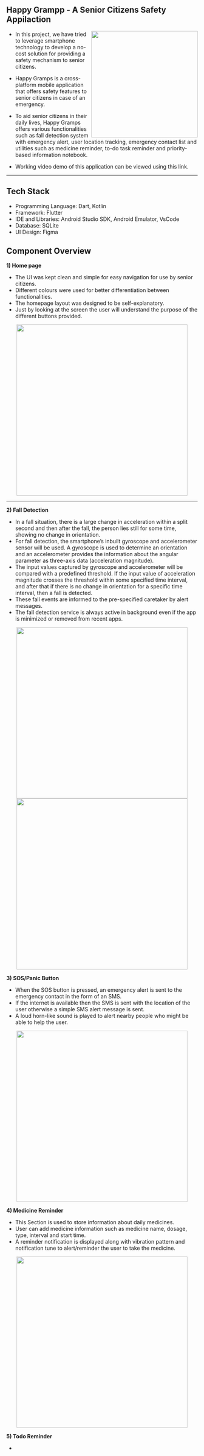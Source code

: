 
## Happy Grampp - A Senior Citizens Safety Appilaction





<img src="https://user-images.githubusercontent.com/53030762/182968720-97b146ff-2943-4f64-b133-19d3d11f4fa3.png" align="right" height="280" />

  
- In this project, we have tried to leverage smartphone technology to develop a no-cost solution for providing a safety mechanism to senior citizens.

- Happy Gramps is a cross-platform mobile application that offers safety features to senior citizens in case of an emergency.    
  
- To aid senior citizens in their daily lives, Happy Gramps offers various functionalities such as fall detection system with emergency alert, user location tracking, emergency contact list and utilities such as medicine reminder, to-do task reminder and priority-based information notebook.  
  
- Working video demo of this application can be viewed using this link.



<hr />

## Tech Stack
- Programming Language: Dart, Kotlin
- Framework: Flutter
- IDE and Libraries: Android Studio SDK, Android Emulator, VsCode
- Database: SQLite
- UI Design: Figma

## Component Overview

**1) Home page**

- The UI was kept clean and simple for easy navigation for use by senior citizens.  
- Different colours were used for better differentiation between functionalities.    
- The homepage layout was designed to be self-explanatory.    
- Just by looking at the screen the user will understand the purpose of the different buttons provided.

<div align="center">
  <img src="https://user-images.githubusercontent.com/53030762/182973060-de0277bf-a506-49c2-9f56-701272e064f6.png" align="center" height="450" />
</div>


<hr />

**2) Fall Detection**

- In a fall situation, there is a large change in acceleration within a split second and then after the fall, the person lies still for some time, showing no change in orientation.  
- For fall detection, the smartphone’s inbuilt gyroscope and accelerometer sensor will be used.  A gyroscope is used to determine an orientation and an accelerometer provides the information about the angular parameter as three-axis data (acceleration magnitude).
- The input values captured by gyroscope and accelerometer will be compared with a predefined threshold. If the input value of acceleration magnitude crosses the threshold within some specified time interval, and after that if there is no change in orientation for a specific time interval, then a fall is detected.    
- These fall events are informed to the pre-specified caretaker by alert messages.   
- The fall detection service is always active in background even if the app is minimized or removed from recent apps. 

<div align="center">
  <img src="https://user-images.githubusercontent.com/53030762/182971920-4d6affc9-5dcc-4250-a367-9a5aec9d1d89.png" align="center" height="450" />
  <img src="https://user-images.githubusercontent.com/53030762/182971972-9b7be0f7-a612-41db-acb4-c829b37a1aa3.png" align="center" height="450" />
</div>


**3) SOS/Panic Button**

- When the SOS button is pressed, an emergency alert is sent to the emergency contact in the form of an SMS. 
- If the internet is available then the SMS is sent with the location of the user otherwise a simple SMS alert message is sent. 
- A loud horn-like sound is played to alert nearby people who might be able to help the user.

<div align="center">
  <img src="https://user-images.githubusercontent.com/53030762/182974768-f7592980-bb00-469d-bf57-3755d86fe196.png" height="450" />
</div>

**4) Medicine Reminder**

- This Section is used to store information about daily medicines.  
- User can add medicine information such as medicine name, dosage, type, interval and start time.  
- A reminder notification is displayed along with vibration pattern and notification tune to alert/reminder the user to take the medicine.

<div align="center">
  <img src="https://user-images.githubusercontent.com/53030762/182975266-be56fbb2-5ff2-47ce-ac96-8207d740d90b.png" height="450" />
</div>


**5) Todo Reminder**

- 

